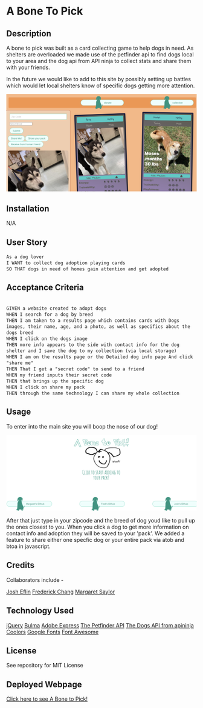 # A Bone To Pick

## Description

A bone to pick was built as a card collecting game to help dogs in need. As shelters are overloaded we made use of the petfinder api to find dogs local to your area and the dog api from API ninja to collect stats and share them with your friends. 

In the future we would like to add to this site by possibly setting up battles which would let local shelters know of specific dogs getting more attention. 

![screenshot of landing page](assets/images/landing%20page%20screenshot.png)


## Installation

N/A

## User Story

```
As a dog lover
I WANT to collect dog adoption playing cards
SO THAT dogs in need of homes gain attention and get adopted

```

## Acceptance Criteria

```

GIVEN a website created to adopt dogs
WHEN I search for a dog by breed 
THEN I am taken to a results page which contains cards with Dogs images, their name, age, and a photo, as well as specifics about the dogs breed
WHEN I click on the dogs image
THEN more info appears to the side with contact info for the dog shelter and I save the dog to my collection (via local storage)
WHEN I am on the results page or the Detailed dog info page And click "share me"
THEN That I get a "secret code" to send to a friend
WHEN my friend inputs their secret code
THEN that brings up the specific dog
WHEN I click on share my pack
THEN through the same technology I can share my whole collection

```

## Usage

To enter into the main site you will boop the nose of our dog!

![screenshot of homepage](assets/images/homepage%20screenshot.png)

After that just type in your zipcode and the breed of dog youd like to pull up the ones closest to you. When you click a dog to get more information on contact info and adoption they will be saved to your 'pack'. We added a feature to share either one specfic dog or your entire pack via atob and btoa in javascript. 

## Credits

Collaborators include -

[Josh Eflin](https://github.com/JoshEflin)
[Frederick Chang](https://github.com/LearnedDr)
[Margaret Saylor](https://github.com/msaylorphila)

## Technology Used

[jQuery](https://jquery.com)
[Bulma](https://bulma.io)
[Adobe Express](https://adobe.com/express)
[The Petfinder API](https://www.petfinder.com/developers/v2/docs/)
[The Dogs API from apininja](https://api-ninjas.com/api/dogs)
[Coolors](https://coolors.co)
[Google Fonts](https://fonts.google.com)
[Font Awesome](https://fontawesome.com/)

## License

See repository for MIT License

## Deployed Webpage

[Click here to see A Bone to Pick!](https://msaylorphila.github.io/awesome-scorpions-proj01/)
